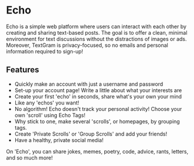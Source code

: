 # Echo

Echo is a simple web platform where users can interact with each other by creating and sharing text-based posts. The goal is to offer a clean, minimal environment for text discussions without the distractions of images or ads. Moreover, TextGram is privacy-focused, so no emails and personal information required to sign-up!


## Features

- Quickly make an account with just a username and password
- Set-up your account page! Write a little about what your interests are
- Create your first 'echo' in seconds, share what's your own your mind
- Like any 'echos' you want!
- No algorithm! Echo doesn't track your personal activity! Choose your own 'scroll' using Echo Tags!
- Why stick to one, make several 'scrolls', or homepages, by grouping tags.
- Create 'Private Scrolls' or 'Group Scrolls' and add your friends!
- Have a healthy, private social media!

On 'Echo', you can share jokes, memes, poetry, code, advice, rants, letters, and so much more!
